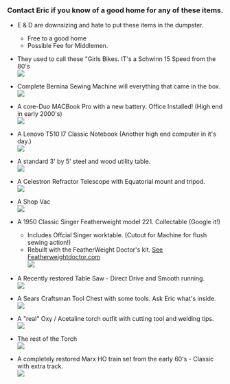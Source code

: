 ### Contact Eric if you know of a good home for any of these items.
-  E & D  are downsizing and hate to put these items in the dumpster.
   -  Free to a good home
   -  Possible Fee for Middlemen.

- They used to call these "Girls Bikes.  IT's a Schwinn 15 Speed from the 80's </br>
<a href="./GoodPics/BIke.jpg"> <img src="./GoodPics/ThumbNails/BIke.jpg"> </a> </br>

-  Complete Bernina Sewing Machine will everything that came in the box.</br>
<a href="./GoodPics/Bernina.jpg"> <img src="./GoodPics/ThumbNails/Bernina.jpg"> </a> </br>
   
-  A core-Duo MACBook Pro with a new battery.  Office Installed!  (High end in early 2000's)</br>
<a href="./GoodPics/Mac-Pro.jpg"> <img src="./GoodPics/ThumbNails/Mac-Pro.jpg"> </a> </br>
   
-  A Lenovo  T510 I7 Classic Notebook  (Another high end computer in it's day.)</br>
<a href="./GoodPics/T510.jpg"> <img src="./GoodPics/ThumbNails/T510.jpg"> </a> </br>
   
-  A standard 3' by 5' steel and wood utility table.</br>
<a href="./GoodPics/Table.png"> <img src="./GoodPics/ThumbNails/Table.png"> </a> </br>
   
- A Celestron Refractor Telescope with Equatorial mount and tripod.</br>
<a href="./GoodPics/Telescope-1.jpg"> <img src="./GoodPics/ThumbNails/Telescope-1.jpg"> </a> </br>
  
-  A Shop Vac </br>
<a href="./GoodPics/Shop-Vac.jpg"> <img src="./GoodPics/ThumbNails/Shop-Vac.jpg"> </a> </br>
   
- A 1950 Classic Singer Featherweight model 221.  Collectable (Google it!) 
  - Includes Offcial Singer worktable.  (Cutout for Machine for flush sewing action!)
  - Rebuilt with the FeatherWeight Doctor's kit.  [See Featherweightdoctor.com](https://featherweightdoctor.com)</br>
<a href="./GoodPics/Singer.jpg"> <img src="./GoodPics/ThumbNails/Singer.jpg"> </a> </br>
   
- A Recently restored Table Saw - Direct Drive and Smooth running.</br>
<a href="./GoodPics/Table-Saw.jpg"> <img src="./GoodPics/ThumbNails/Table-Saw.jpg"> </a> </br>
  
-  A Sears Craftsman Tool Chest with some tools.  Ask Eric what's inside. </br>
<a href="./GoodPics/Tool-Cabinet-1.jpg"> <img src="./GoodPics/ThumbNails/Tool-Cabinet-1.jpg"> </a> </br>
   
-  A "real" Oxy / Acetaline torch outfit with cutting tool and welding tips.</br>
<a href="./GoodPics/Torch-2.jpg"> <img src="./GoodPics/ThumbNails/Torch-2.jpg"> </a> </br>

-  The rest of the Torch</br>
<a href="./GoodPics/Torch.jpg"> <img src="./GoodPics/ThumbNails/Torch.jpg"> </a> </br>

-  A completely restored Marx HO train set from the early 60's -  Classic with extra track.   </br>
<a href="./GoodPics/Train.jpg"> <img src="./GoodPics/ThumbNails/Train.jpg"> </a> </br>
